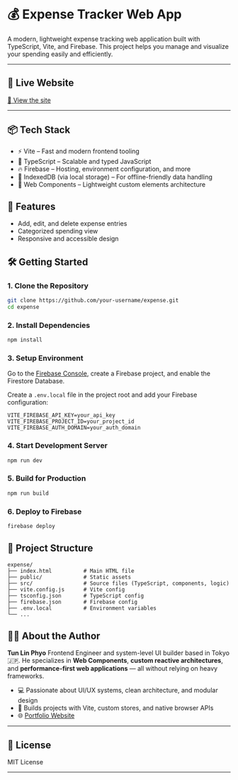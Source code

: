 # 💰 Expense Tracker Web App

A modern, lightweight expense tracking web application built with TypeScript, Vite, and Firebase. This project helps you manage and visualize your spending easily and efficiently.

---

## 🚀 Live Website

[🔗 View the site](https://tlp-expense.web.app/)

---

## 📦 Tech Stack

- ⚡ Vite – Fast and modern frontend tooling
- 🔷 TypeScript – Scalable and typed JavaScript
- 🔥 Firebase – Hosting, environment configuration, and more
- 📁 IndexedDB (via local storage) – For offline-friendly data handling
- 🧩 Web Components – Lightweight custom elements architecture

## 🚀 Features

- Add, edit, and delete expense entries
- Categorized spending view
- Responsive and accessible design

## 🛠️ Getting Started

### 1. Clone the Repository

```bash
git clone https://github.com/your-username/expense.git
cd expense
```

### 2. Install Dependencies

```bash
npm install
```

### 3. Setup Environment

Go to the [Firebase Console](https://console.firebase.google.com/), create a Firebase project, and enable the Firestore Database.

Create a `.env.local` file in the project root and add your Firebase configuration:

```env
VITE_FIREBASE_API_KEY=your_api_key
VITE_FIREBASE_PROJECT_ID=your_project_id
VITE_FIREBASE_AUTH_DOMAIN=your_auth_domain
```

### 4. Start Development Server

```bash
npm run dev
```

### 5. Build for Production

```bash
npm run build
```

### 6. Deploy to Firebase

```bash
firebase deploy
```

## 📁 Project Structure

```
expense/
├── index.html          # Main HTML file
├── public/             # Static assets
├── src/                # Source files (TypeScript, components, logic)
├── vite.config.js      # Vite config
├── tsconfig.json       # TypeScript config
├── firebase.json       # Firebase config
├── .env.local          # Environment variables
└── ...
```

## 🙋‍♂️ About the Author

**Tun Lin Phyo**
Frontend Engineer and system-level UI builder based in Tokyo 🇯🇵.
He specializes in **Web Components**, **custom reactive architectures**, and **performance-first web applications** — all without relying on heavy frameworks.

- 💻 Passionate about UI/UX systems, clean architecture, and modular design
- 🔧 Builds projects with Vite, custom stores, and native browser APIs
- 🌐 [Portfolio Website](https://tunlinphyo.com)

---

## 📝 License

MIT License

---